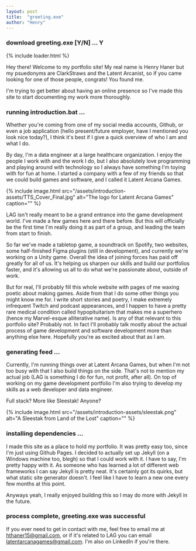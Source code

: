 ```yaml
---
layout: post
title:  "greeting.exe"
author: "Henry"
---
```

### download greeting.exe [Y/N] ... Y

{% include loader.html %}

Hey there! Welcome to my portfolio site! My real name is Henry Haner but my psuedonyms are ClarkStraws and the Latent Arcanist, so if you came looking for one of those people, congrats! You found me.

I'm trying to get better about having an online presence so I've made this site to start documenting my work more thoroughly.

### running introduction.bat ...
Whether you're coming from one of my social media accounts, Github, or even a job application (hello present/future employer, have I mentioned you look nice today?), I think it's best if I give a quick overview of who I am and what I do.

By day, I'm a data engineer at a large healthcare organization. I enjoy the people I work with and the work I do, but I also absolutely love programming and playing around with technology so I always have something I'm toying with for fun at home. I started a company with a few of my friends so that we could build games and software, and I called it Latent Arcana Games.

{% include image.html src="/assets/introduction-assets/TTS_Cover_Final.jpg" alt="The logo for Latent Arcana Games" caption="" %}


LAG isn't really meant to be a grand entrance into the game development world. I've made a few games here and there before. But this will officially be the first time I'm really doing it as part of a group, and leading the team from start to finish.

So far we've made a tabletop game, a soundtrack on Spotify, two websites, some half-finished Figma plugins (still in development), and currently we're working on a Unity game. Overall the idea of joining forces has paid off greatly for all of us. It's helping us sharpen our skills and build our portfolios faster, and it's allowing us all to do what we're passionate about, outside of work.

But for real, I'll probably fill this whole website with pages of me waxing poetic about making games. Aside from that I do some other things you might know me for. I write short stories and poetry, I make extremely infrequent Twitch and podcast appearances, and I happen to have a pretty rare medical condition called hypopituitarism that makes me a superhero (hence my Marvel-esque alliterative name). Is any of that relevant to this portfolio site? Probably not. In fact I'll probably talk mostly about the actual process of game development and software development more than anything else here. Hopefully you're as excited about that as I am.

### generating feed ...

Currently, I'm running things over at Latent Arcana Games, but when I'm not too busy with that I also build things on the side. That's not to mention my actual job (LAG is something I do for fun, not profit, after all). On top of working on my game development portfolio I'm also trying to develop my skills as a web developer and data engineer. 

Full stack? More like Sleestak! Anyone?

{% include image.html src="/assets/introduction-assets/sleestak.png" alt="A Sleestak from Land of the Lost" caption="" %}

### installing dependencies ...
I made this site as a place to hold my portfolio. It was pretty easy too, since I'm just using Github Pages. I decided to actually set up Jekyll (on a Windows machine too, blegh) so that I could work with it. I have to say, I'm pretty happy with it. As someone who has learned a lot of different web frameworks I can say Jekyll is pretty neat. It's certainly got its quirks, but what static site generator doesn't. I feel like I have to learn a new one every few months at this point.

Anyways yeah, I really enjoyed building this so I may do more with Jekyll in the future.

### process complete, greeting.exe was successful

If you ever need to get in contact with me, feel free to email me at hthaner15@gmail.com, or if it's related to LAG you can email latentarcanagames@gmail.com. I'm also on LinkedIn if you're there.

